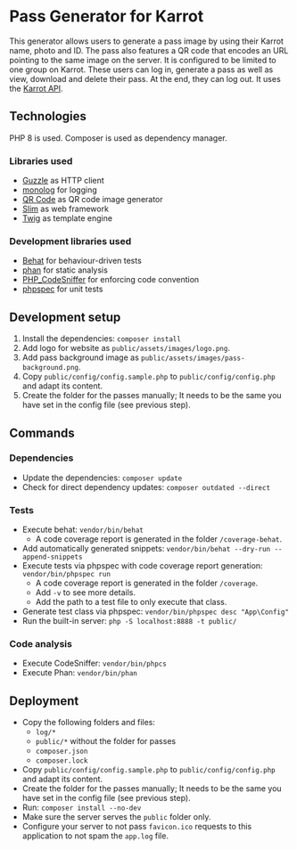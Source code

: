 # Pass Generator for Karrot
This generator allows users to generate a pass image by using their Karrot name, photo and ID.
The pass also features a QR code that encodes an URL pointing to the same image on the server.
It is configured to be limited to one group on Karrot.
These users can log in, generate a pass as well as view, download and delete their pass.
At the end, they can log out.
It uses the [Karrot API](https://karrot.world/docs/).

## Technologies
PHP 8 is used.
Composer is used as dependency manager.

### Libraries used
- [Guzzle](https://docs.guzzlephp.org/en/stable/) as HTTP client
- [monolog](https://seldaek.github.io/monolog/) for logging
- [QR Code](https://github.com/endroid/qr-code) as QR code image generator
- [Slim](https://www.slimframework.com/) as web framework
- [Twig](https://twig.symfony.com/) as template engine

### Development libraries used
- [Behat](https://docs.behat.org/en/latest/) for behaviour-driven tests
- [phan](https://github.com/phan/phan/) for static analysis
- [PHP_CodeSniffer](https://github.com/squizlabs/PHP_CodeSniffer) for enforcing code convention 
- [phpspec](https://www.phpspec.net/en/stable/) for unit tests

## Development setup
1. Install the dependencies: `composer install`
2. Add logo for website as `public/assets/images/logo.png`.
3. Add pass background image as `public/assets/images/pass-background.png`.
4. Copy `public/config/config.sample.php` to `public/config/config.php` and adapt its content.
5. Create the folder for the passes manually; It needs to be the same you have set in the config file (see previous step).

## Commands
### Dependencies
- Update the dependencies: `composer update`
- Check for direct dependency updates: `composer outdated --direct`

### Tests
- Execute behat: `vendor/bin/behat`
  - A code coverage report is generated in the folder `/coverage-behat`.
- Add automatically generated snippets: `vendor/bin/behat --dry-run --append-snippets`
- Execute tests via phpspec with code coverage report generation: `vendor/bin/phpspec run`
  - A code coverage report is generated in the folder `/coverage`.
  - Add `-v` to see more details.
  - Add the path to a test file to only execute that class.
- Generate test class via phpspec: `vendor/bin/phpspec desc "App\Config"`
- Run the built-in server: `php -S localhost:8888 -t public/`

### Code analysis
- Execute CodeSniffer: `vendor/bin/phpcs`
- Execute Phan: `vendor/bin/phan`

## Deployment
- Copy the following folders and files:
  - `log/*`
  - `public/*` without the folder for passes
  - `composer.json`
  - `composer.lock`
- Copy `public/config/config.sample.php` to `public/config/config.php` and adapt its content.
- Create the folder for the passes manually; It needs to be the same you have set in the config file (see previous step).
- Run: `composer install --no-dev`
- Make sure the server serves the `public` folder only.
- Configure your server to not pass `favicon.ico` requests to this application to not spam the `app.log` file.
